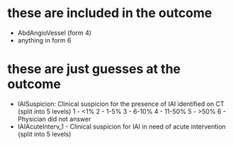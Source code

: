 # these are included in the outcome
- AbdAngioVessel (form 4)
- anything in form 6

# these are just guesses at the outcome
- IAISuspicion: Clinical suspicion for the presence of IAI identified on CT (split into 5 levels)
    1 - <1%
    2 - 1-5%
    3 - 6-10%
    4 - 11-50%
    5 - >50%
    6 - Physician did not answer
- IAIAcuteInterv_1 - Clinical suspicion for IAI in need of acute intervention (split into 5 levels)
